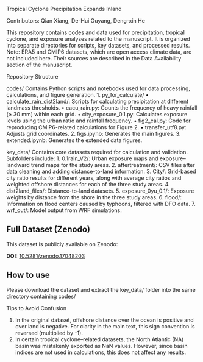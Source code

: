 Tropical Cyclone Precipitation Expands Inland

Contributors: Qian Xiang, De-Hui Ouyang, Deng-xin He

This repository contains codes and data used for precipitation, tropical cyclone, and exposure analyses related to the manuscript. It is organized into separate directories for scripts, key datasets, and processed results.
Note: ERA5 and CMIP6 datasets, which are open access climate data, are not included here. Their sources are described in the Data Availability section of the manuscript.

Repository Structure

codes/
Contains Python scripts and notebooks used for data processing, calculations, and figure generation.
	1.	py_for_calculate/
	•	calculate_rain_dist2land/: Scripts for calculating precipitation at different landmass thresholds.
	•	cacu_rain.py: Counts the frequency of heavy rainfall (≥ 30 mm) within each grid.
	•	city_exposure_0.1.py: Calculates exposure levels using the urban ratio and rainfall frequency.
	•	fig2_cal.py: Code for reproducing CMIP6-related calculations for Figure 2.
	•	transfer_utf8.py: Adjusts grid coordinates.
	2.	figs.ipynb: Generates the main figures.
	3.	extended.ipynb: Generates the extended data figures.

key_data/
Contains core datasets required for calculation and validation. Subfolders include:
	1.	0.1rain_V2/: Urban exposure maps and exposure–landward trend maps for the study areas.
	2.	aftertreatment/: CSV files after data cleaning and adding distance-to-land information.
	3.	City/: Grid-based city ratio results for different years, along with average city ratios and weighted offshore distances for each of the three study areas.
	4.	dist2land_files/: Distance-to-land datasets.
	5.	exposure_0yu_0.1/: Exposure weights by distance from the shore in the three study areas.
	6.	flood/: Information on flood centers caused by typhoons, filtered with DFO data.
	7.	wrf_out/: Model output from WRF simulations.

## Full Dataset (Zenodo)

This dataset is publicly available on Zenodo:

**DOI:** [10.5281/zenodo.17048203](https://doi.org/10.5281/zenodo.17048203)

## How to use
Please download the dataset and extract the key_data/ folder into the same directory containing codes/

Tips to Avoid Confusion
1. In the original dataset, offshore distance over the ocean is positive and over land is negative. For clarity in the main text, this sign convention is reversed (multiplied by -1).
2. In certain tropical cyclone–related datasets, the North Atlantic (NA) basin was mistakenly exported as NaN values. However, since basin indices are not used in calculations, this does not affect any results.
